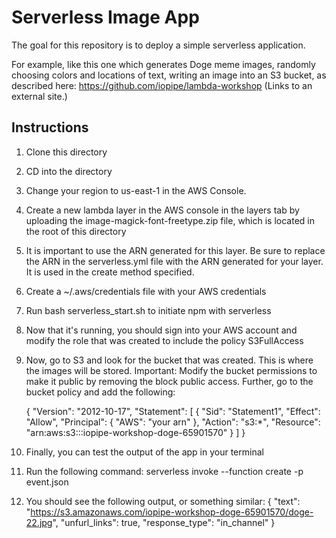 # Serverless Image App

The goal for this repository is to deploy a simple serverless application.

For example, like this one which generates Doge meme images, randomly choosing colors and locations of text, writing an image into an S3 bucket, as described here:
https://github.com/iopipe/lambda-workshop (Links to an external site.)

## Instructions

1. Clone this directory
2. CD into the directory
3. Change your region to us-east-1 in the AWS Console. 
4. Create a new lambda layer in the AWS console in the layers tab by uploading the image-magick-font-freetype.zip file, which is located in the root of this directory
5. It is important to use the ARN generated for this layer. Be sure to replace the ARN in the serverless.yml file with the ARN generated for your layer. It is used in the create method specified.
6. Create a ~/.aws/credentials file with your AWS credentials
7. Run bash serverless_start.sh to initiate npm with serverless
8. Now that it's running, you should sign into your AWS account and modify the role that 
   was created to include the policy S3FullAccess
9. Now, go to S3 and look for the bucket that was created. This is where the images will be stored.
    Important: Modify the bucket permissions to make it public by removing the block public access.
    Further, go to the bucket policy and add the following:

   {
    "Version": "2012-10-17",
    "Statement": [
        {
            "Sid": "Statement1",
            "Effect": "Allow",
            "Principal": {
                "AWS": "your arn"
            },
            "Action": "s3:*",
            "Resource": "arn:aws:s3:::iopipe-workshop-doge-65901570"
        }
    ]
}

10. Finally, you can test the output of the app in your terminal
11. Run the following command: serverless invoke --function create -p event.json
12. You should see the following output, or something similar:
    {
    "text": "<https://s3.amazonaws.com/iopipe-workshop-doge-65901570/doge-22.jpg>",
    "unfurl_links": true,
    "response_type": "in_channel"
    }
